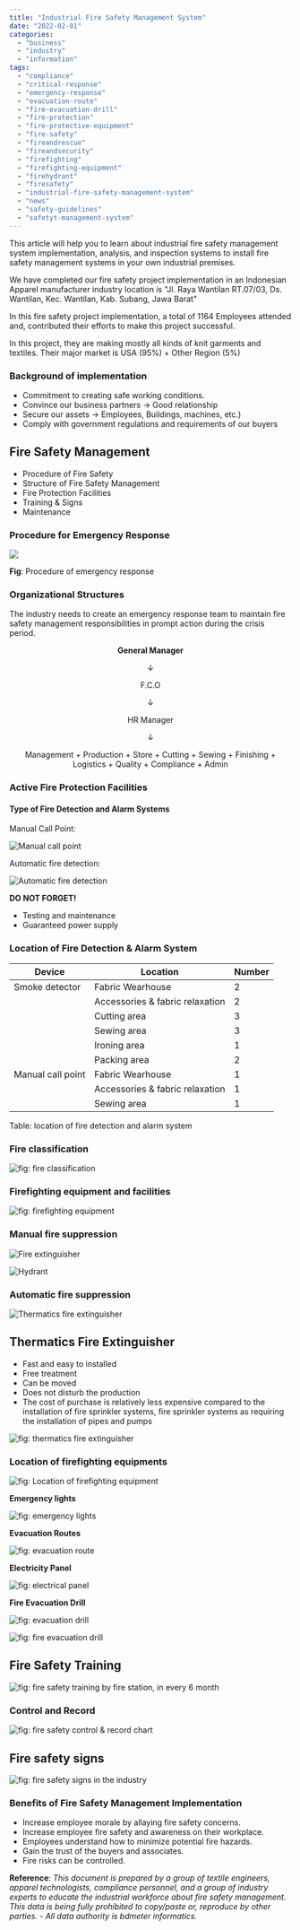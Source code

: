 ```yaml
---
title: "Industrial Fire Safety Management System"
date: "2022-02-01"
categories: 
  - "business"
  - "industry"
  - "information"
tags: 
  - "compliance"
  - "critical-response"
  - "emergency-response"
  - "evacuation-route"
  - "fire-evacuation-drill"
  - "fire-protection"
  - "fire-protective-equipment"
  - "fire-safety"
  - "fireandrescue"
  - "fireandsecurity"
  - "firefighting"
  - "firefighting-equipment"
  - "firehydrant"
  - "firesafety"
  - "industrial-fire-safety-management-system"
  - "news"
  - "safety-guidelines"
  - "safetyt-management-system"
---
```


This article will help you to learn about industrial fire safety management system implementation, analysis, and inspection systems to install fire safety management systems in your own industrial premises.

We have completed our fire safety project implementation in an Indonesian Apparel manufacturer industry location is "Jl. Raya Wantilan RT.07/03, Ds. Wantilan, Kec. Wantilan, Kab. Subang, Jawa Barat"

In this fire safety project implementation, a total of 1164 Employees attended and, contributed their efforts to make this project successful.

In this project, they are making mostly all kinds of knit garments and textiles. Their major market is USA (95%) + Other Region (5%)

### Background of implementation

- Commitment to creating safe working conditions.
- Convince our business partners → Good relationship
- Secure our assets → Employees, Buildings, machines, etc.)
- Comply with government regulations and requirements of our buyers

## Fire Safety Management

- Procedure of Fire Safety
- Structure of Fire Safety Management
- Fire Protection Facilities
- Training & Signs
- Maintenance

### Procedure for Emergency Response

![](images/image-10.png)

**Fig**: Procedure of emergency response

### Organizational Structures

The industry needs to create an emergency response team to maintain fire safety management responsibilities in prompt action during the crisis period.

<div align="center">

**General Manager**

&darr;

F.C.O

&darr;

HR Manager

&darr;

Management + Production + Store + Cutting + Sewing + Finishing + Logistics + Quality + Compliance + Admin

</div>

### Active Fire Protection Facilities

#### Type of Fire Detection and Alarm Systems

Manual Call Point:

![Manual call point](images/image.png)

Automatic fire detection:

![Automatic fire detection](images/image-1.png)

**DO NOT FORGET!**

- Testing and maintenance
- Guaranteed power supply

### Location of Fire Detection & Alarm System

| Device | Location | Number |
| --- | --- | --- |
| Smoke detector | Fabric Wearhouse | 2 |
|  | Accessories & fabric relaxation | 2 |
|  | Cutting area | 3 |
|  | Sewing area | 3 |
|  | Ironing area | 1 |
|  | Packing area | 2 |
| Manual call point | Fabric Wearhouse | 1 |
|  | Accessories & fabric relaxation | 1 |
|  | Sewing area | 1 |

Table: location of fire detection and alarm system

### Fire classification

![fig: fire classification](images/image-2.png)

### Firefighting equipment and facilities

![fig: firefighting equipment](images/image-3.png)

### Manual fire suppression

![Fire extinguisher](images/image-4.png)

![Hydrant](images/hydrant.png)

### Automatic fire suppression

![Thermatics fire extinguisher](images/thermatics-fire-extinguisher.png)

## Thermatics Fire Extinguisher

- Fast and easy to installed
- Free treatment
- Can be moved
- Does not disturb the production
- The cost of purchase is relatively less expensive compared to the installation of fire sprinkler systems, fire sprinkler systems as requiring the installation of pipes and pumps

![fig: thermatics fire extinguisher](images/image-6.png)

### Location of firefighting equipments

![fig: Location of firefighting equipment](images/image-7.png)

**Emergency lights**

![fig: emergency lights](images/image-8.png)

**Evacuation Routes**

![fig: evacuation route](images/image-9.png)

**Electricity Panel**

![fig: electrical panel](images/image-10.png)

**Fire Evacuation Drill**

![fig: evacuation drill](images/image-11.png)

![fig: fire evacuation drill](images/image-12.png)

## **Fire Safety Training**

![fig: fire safety training by fire station, in every 6 month](images/image-13.png)

### Control and Record

![fig: fire safety control & record chart](images/image-14.png)

## Fire safety signs

![fig: fire safety signs in the industry](images/image-15.png)

### Benefits of Fire Safety Management Implementation

- Increase employee morale by allaying fire safety concerns.
- Increase employee fire safety and awareness on their workplace.
- Employees understand how to minimize potential fire hazards.
- Gain the trust of the buyers and associates.
- Fire risks can be controlled.

**Reference**: _This document is prepared by a group of textile engineers, apparel technologists, compliance personnel, and a group of industry experts to educate the industrial workforce about fire safety management. This data is being fully prohibited to copy/paste or, reproduce by other parties. - All data authority is bdmeter informatics._
